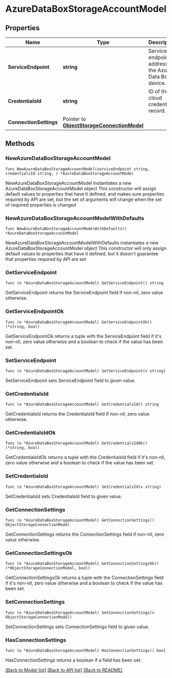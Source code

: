 # AzureDataBoxStorageAccountModel

## Properties

Name | Type | Description | Notes
------------ | ------------- | ------------- | -------------
**ServiceEndpoint** | **string** | Service endpoint address of the Azure Data Box device. | 
**CredentialsId** | **string** | ID of the cloud credentials record. | 
**ConnectionSettings** | Pointer to [**ObjectStorageConnectionModel**](ObjectStorageConnectionModel.md) |  | [optional] 

## Methods

### NewAzureDataBoxStorageAccountModel

`func NewAzureDataBoxStorageAccountModel(serviceEndpoint string, credentialsId string, ) *AzureDataBoxStorageAccountModel`

NewAzureDataBoxStorageAccountModel instantiates a new AzureDataBoxStorageAccountModel object
This constructor will assign default values to properties that have it defined,
and makes sure properties required by API are set, but the set of arguments
will change when the set of required properties is changed

### NewAzureDataBoxStorageAccountModelWithDefaults

`func NewAzureDataBoxStorageAccountModelWithDefaults() *AzureDataBoxStorageAccountModel`

NewAzureDataBoxStorageAccountModelWithDefaults instantiates a new AzureDataBoxStorageAccountModel object
This constructor will only assign default values to properties that have it defined,
but it doesn't guarantee that properties required by API are set

### GetServiceEndpoint

`func (o *AzureDataBoxStorageAccountModel) GetServiceEndpoint() string`

GetServiceEndpoint returns the ServiceEndpoint field if non-nil, zero value otherwise.

### GetServiceEndpointOk

`func (o *AzureDataBoxStorageAccountModel) GetServiceEndpointOk() (*string, bool)`

GetServiceEndpointOk returns a tuple with the ServiceEndpoint field if it's non-nil, zero value otherwise
and a boolean to check if the value has been set.

### SetServiceEndpoint

`func (o *AzureDataBoxStorageAccountModel) SetServiceEndpoint(v string)`

SetServiceEndpoint sets ServiceEndpoint field to given value.


### GetCredentialsId

`func (o *AzureDataBoxStorageAccountModel) GetCredentialsId() string`

GetCredentialsId returns the CredentialsId field if non-nil, zero value otherwise.

### GetCredentialsIdOk

`func (o *AzureDataBoxStorageAccountModel) GetCredentialsIdOk() (*string, bool)`

GetCredentialsIdOk returns a tuple with the CredentialsId field if it's non-nil, zero value otherwise
and a boolean to check if the value has been set.

### SetCredentialsId

`func (o *AzureDataBoxStorageAccountModel) SetCredentialsId(v string)`

SetCredentialsId sets CredentialsId field to given value.


### GetConnectionSettings

`func (o *AzureDataBoxStorageAccountModel) GetConnectionSettings() ObjectStorageConnectionModel`

GetConnectionSettings returns the ConnectionSettings field if non-nil, zero value otherwise.

### GetConnectionSettingsOk

`func (o *AzureDataBoxStorageAccountModel) GetConnectionSettingsOk() (*ObjectStorageConnectionModel, bool)`

GetConnectionSettingsOk returns a tuple with the ConnectionSettings field if it's non-nil, zero value otherwise
and a boolean to check if the value has been set.

### SetConnectionSettings

`func (o *AzureDataBoxStorageAccountModel) SetConnectionSettings(v ObjectStorageConnectionModel)`

SetConnectionSettings sets ConnectionSettings field to given value.

### HasConnectionSettings

`func (o *AzureDataBoxStorageAccountModel) HasConnectionSettings() bool`

HasConnectionSettings returns a boolean if a field has been set.


[[Back to Model list]](../README.md#documentation-for-models) [[Back to API list]](../README.md#documentation-for-api-endpoints) [[Back to README]](../README.md)


